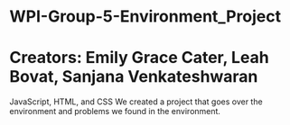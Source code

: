 # WPI-Group-5-Environment_Project
# Creators: Emily Grace Cater, Leah Bovat, Sanjana Venkateshwaran

JavaScript, HTML, and CSS
We created a project that goes over the environment and problems we found in the environment.

